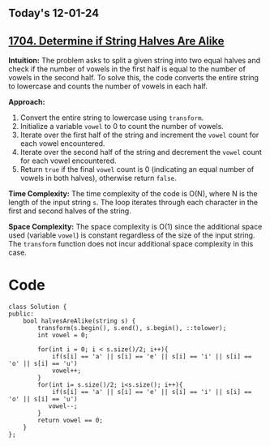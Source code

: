 ## Today's 12-01-24 
## [1704. Determine if String Halves Are Alike](https://leetcode.com/problems/determine-if-string-halves-are-alike/?envType=daily-question&envId=2024-01-12)


**Intuition:**
The problem asks to split a given string into two equal halves and check if the number of vowels in the first half is equal to the number of vowels in the second half. To solve this, the code converts the entire string to lowercase and counts the number of vowels in each half.

**Approach:**
1. Convert the entire string to lowercase using `transform`.
2. Initialize a variable `vowel` to 0 to count the number of vowels.
3. Iterate over the first half of the string and increment the `vowel` count for each vowel encountered.
4. Iterate over the second half of the string and decrement the `vowel` count for each vowel encountered.
5. Return `true` if the final `vowel` count is 0 (indicating an equal number of vowels in both halves), otherwise return `false`.

**Time Complexity:**
The time complexity of the code is O(N), where N is the length of the input string `s`. The loop iterates through each character in the first and second halves of the string.

**Space Complexity:**
The space complexity is O(1) since the additional space used (variable `vowel`) is constant regardless of the size of the input string. The `transform` function does not incur additional space complexity in this case.


# Code
```
class Solution {
public:
    bool halvesAreAlike(string s) {
        transform(s.begin(), s.end(), s.begin(), ::tolower);
        int vowel = 0;

        for(int i = 0; i < s.size()/2; i++){
            if(s[i] == 'a' || s[i] == 'e' || s[i] == 'i' || s[i] == 'o' || s[i] == 'u')
            vowel++;
        }
        for(int i= s.size()/2; i<s.size(); i++){
            if(s[i] == 'a' || s[i] == 'e' || s[i] == 'i' || s[i] == 'o' || s[i] == 'u')
           vowel--;
        }
        return vowel == 0;
    }
};
```